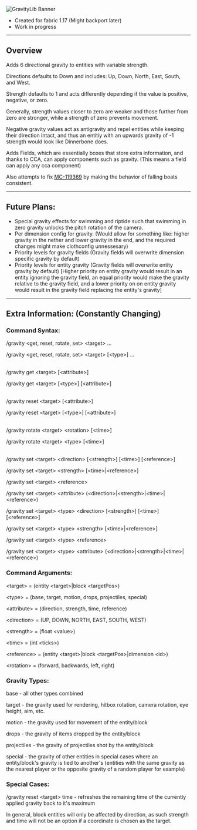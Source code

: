 ![GravityLib Banner](https://user-images.githubusercontent.com/56317194/121430473-c0d05980-c93d-11eb-8f18-4b33ecc59bed.png)

- Created for fabric 1.17 (Might backport later)
- Work in progress

---

## Overview

Adds 6 directional gravity to entities with variable strength.

Directions defaults to Down and includes: Up, Down, North, East, South, and West.

Strength defaults to 1 and acts differently depending if the value is positive, negative, or zero.

Generally, strength values closer to zero are weaker and those further from zero are stronger, while a strength of zero prevents movement.

Negative gravity values act as antigravity and repel entities while keeping their direction intact, and thus an entitiy with an upwards gravity of -1 strength would look like Dinnerbone does.

Adds Fields, which are essentially boxes that store extra information, and thanks to CCA, can apply components such as gravity. (This means a field can apply any cca component)

Also attempts to fix [MC-119369](https://bugs.mojang.com/browse/MC-119369) by making the behavior of falling boats consistent.

---

## Future Plans:
- Special gravity effects for swimming and riptide such that swimming in zero gravity unlocks the pitch rotation of the camera.
- Per dimension config for gravity. (Would allow for something like: higher gravity in the nether and lower gravity in the end, and the required changes might make clothconfig unnessesary)
- Priority levels for gravity fields (Gravity fields will overwrite dimension specific gravity by default)
- Priority levels for entity gravity (Gravity fields will overwrite entity gravity by default) [Higher priority on entity gravity would result in an entity ignoring the gravity field, an equal priority would make the gravity relative to the gravity field, and a lower priority on on entity gravity would result in the gravity field replacing the entity's gravity]

---

## Extra Information: (Constantly Changing)

### Command Syntax:

/gravity \<get, reset, rotate, set> \<target> ...

/gravity \<get, reset, rotate, set> \<target> [\<type>] ...

\
/gravity get \<target> [\<attribute>]

/gravity get \<target> [\<type>] [\<attribute>]

\
/gravity reset \<target> [\<attribute>]

/gravity reset \<target> [\<type>] [\<attribute>]

\
/gravity rotate \<target> \<rotation> [\<time>]

/gravity rotate \<target> \<type> <rotation> [\<time>]

\
/gravity set \<target> \<direction> [\<strength>] [\<time>] [\<reference>]

/gravity set \<target> \<strength> [\<time>|\<reference>]

/gravity set \<target> \<reference>

/gravity set \<target> \<attribute> (\<direction>|\<strength>|\<time>|\<reference>)

/gravity set \<target> \<type> \<direction> [\<strength>] [\<time>] [\<reference>]

/gravity set \<target> \<type> \<strength> [\<time>|\<reference>]

/gravity set \<target> \<type> \<reference>

/gravity set \<target> \<type> \<attribute> (\<direction>|\<strength>|\<time>|\<reference>)

### Command Arguments:

\<target> = (entity \<target>|block \<targetPos>)

\<type> = (base, target, motion, drops, projectiles, special)

\<attribute> = (direction, strength, time, reference)

\<direction> = (UP, DOWN, NORTH, EAST, SOUTH, WEST)

\<strength> = (float \<value>)

\<time> = (int \<ticks>)

\<reference> = (entity \<target>|block \<targetPos>|dimension \<id>)

\<rotation> = (forward, backwards, left, right)

### Gravity Types:

base - all other types combined

target - the gravity used for rendering, hitbox rotation, camera rotation, eye height, aim, etc.

motion - the gravity used for movement of the entity/block

drops - the gravity of items dropped by the entity/block

projectiles - the gravity of projectiles shot by the entity/block

special - the gravity of other entities in special cases where an entity/block's gravity is tied to another's
(entities with the same gravity as the nearest player or the opposite gravity of a random player for example)

### Special Cases:

/gravity reset \<target> time - refreshes the remaining time of the currently applied gravity back to it's maximum

In general, block entities will only be affected by direction, as such strength and time will not be an option if a coordinate is chosen as the target.
